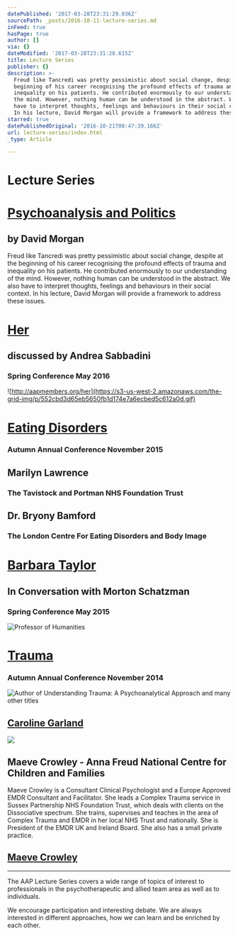 ```yaml
---
datePublished: '2017-03-28T23:31:29.036Z'
sourcePath: _posts/2016-10-11-lecture-series.md
inFeed: true
hasPage: true
author: []
via: {}
dateModified: '2017-03-28T23:31:28.615Z'
title: Lecture Series
publisher: {}
description: >-
  Freud like Tancredi was pretty pessimistic about social change, despite at the
  beginning of his career recognising the profound effects of trauma and
  inequality on his patients. He contributed enormously to our understanding of
  the mind. However, nothing human can be understood in the abstract. We also
  have to interpret thoughts, feelings and behaviours in their social context.
  In his lecture, David Morgan will provide a framework to address these issues.
starred: true
datePublishedOriginal: '2016-10-21T00:47:39.166Z'
url: lecture-series/index.html
_type: Article

---
```

# **Lecture Series**

# **[Psychoanalysis and Politics][0]**

## **by David Morgan**

Freud like Tancredi was pretty pessimistic about social change, despite at the beginning of his career recognising the profound effects of trauma and inequality on his patients. He contributed enormously to our understanding of the mind. However, nothing human can be understood in the abstract. We also have to interpret thoughts, feelings and behaviours in their social context. In his lecture, David Morgan will provide a framework to address these issues.

# **[Her][1]**

## **discussed by Andrea Sabbadini**

### **Spring Conference May 2016**
![http://aapmembers.org/her](https://s3-us-west-2.amazonaws.com/the-grid-img/p/552cbd3d65eb5650fb1d174e7a6ecbed5c612a0d.gif)

# **[Eating Disorders][2]**

### **Autumn Annual Conference November 2015**

## **Marilyn Lawrence**

### The Tavistock and Portman NHS Foundation Trust

## **Dr. Bryony Bamford**

### The London Centre For Eating Disorders and Body Image

# **[Barbara Taylor][3]**

## **In Conversation with Morton Schatzman**

### **Spring Conference May 2015**
![Professor of Humanities](https://s3-us-west-2.amazonaws.com/the-grid-img/p/991629040c7091b616f88a49ae74df716f913f74.jpg)

# **[Trauma][4]**

### **Autumn Annual Conference November 2014**
![Author of Understanding Trauma: A Psychoanalytical Approach and many other titles](https://the-grid-user-content.s3-us-west-2.amazonaws.com/b67bb234-3227-45b6-8e2f-0e894ddbe0d8.jpg)

## [Caroline Garland][5]

<article style=""><img src="https://s3-us-west-2.amazonaws.com/the-grid-img/p/5ad5717ba83112c4d5235b6cddd47744b929c58b.png" /><h1>Maeve Crowley - Anna Freud National Centre for Children and Families</h1><p>Maeve Crowley is a Consultant Clinical Psychologist and a Europe Approved EMDR Consultant and Facilitator.  She leads a Complex Trauma service in Sussex Partnership NHS Foundation Trust, which deals with clients on the Dissociative spectrum. She trains, supervises and teaches in the area of Complex Trauma and EMDR in her local NHS Trust and nationally. She is President of the EMDR UK and Ireland Board. She also has a small private practice. </p></article>

## [Maeve Crowley][6]

---

The AAP Lecture Series covers a wide range of topics of interest to professionals in the psychotherapeutic and allied team area as well as to individuals.

We encourage participation and interesting debate. We are always interested in different approaches, how we can learn and be enriched by each other.

[0]: http://aapmembers.org/psychoanalysis-and-politics-by-david-morgan/index.html "Psychoanalysis and Politics"
[1]: http://aapmembers.org/her "Her"
[2]: http://aapmembers.org/eating-disorders "Eating Disorders"
[3]: http://aapmembers.org/barbara-taylor-in-conversation-with-morton-schatzman
[4]: http://aapmembers.org/trauma
[5]: https://www.bpc.org.uk/find-a-therapist/therapist/7084 "Caroline Garland"
[6]: http://www.annafreud.org/training-research/training-and-conferences-overview/tutors/c/maeve-crowley/ "Maeve Crowley"